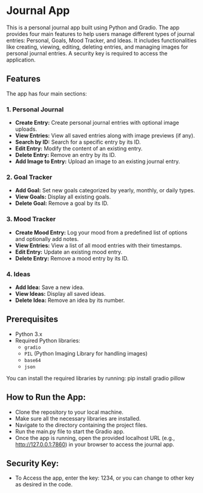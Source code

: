 # Journal App

This is a personal journal app built using Python and Gradio. The app provides four main features to help users manage different types of journal entries: Personal, Goals, Mood Tracker, and Ideas. It includes functionalities like creating, viewing, editing, deleting entries, and managing images for personal journal entries. A security key is required to access the application.

## Features

The app has four main sections:

### 1. Personal Journal

- **Create Entry:** Create personal journal entries with optional image uploads.
- **View Entries:** View all saved entries along with image previews (if any).
- **Search by ID:** Search for a specific entry by its ID.
- **Edit Entry:** Modify the content of an existing entry.
- **Delete Entry:** Remove an entry by its ID.
- **Add Image to Entry:** Upload an image to an existing journal entry.

### 2. Goal Tracker

- **Add Goal:** Set new goals categorized by yearly, monthly, or daily types.
- **View Goals:** Display all existing goals.
- **Delete Goal:** Remove a goal by its ID.

### 3. Mood Tracker

- **Create Mood Entry:** Log your mood from a predefined list of options and optionally add notes.
- **View Entries:** View a list of all mood entries with their timestamps.
- **Edit Entry:** Update an existing mood entry.
- **Delete Entry:** Remove a mood entry by its ID.

### 4. Ideas

- **Add Idea:** Save a new idea.
- **View Ideas:** Display all saved ideas.
- **Delete Idea:** Remove an idea by its number.

## Prerequisites

- Python 3.x
- Required Python libraries:
  - `gradio`
  - `PIL` (Python Imaging Library for handling images)
  - `base64`
  - `json`

You can install the required libraries by running:
pip install gradio pillow

## How to Run the App:

- Clone the repository to your local machine.
- Make sure all the necessary libraries are installed.
- Navigate to the directory containing the project files.
- Run the main.py file to start the Gradio app.
- Once the app is running, open the provided localhost URL (e.g., http://127.0.0.1:7860) in your browser to access the journal app.

## Security Key:

- To Access the app, enter the key: 1234, or you can change to other key as desired in the code.
